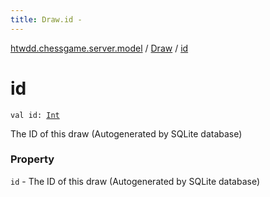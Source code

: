 ```yaml
---
title: Draw.id - 
---
```


[htwdd.chessgame.server.model](../index.html) / [Draw](index.html) / [id](./id.html)

# id

`val id: `[`Int`](https://kotlinlang.org/api/latest/jvm/stdlib/kotlin/-int/index.html)

The ID of this draw (Autogenerated by SQLite database)

### Property

`id` - The ID of this draw (Autogenerated by SQLite database)